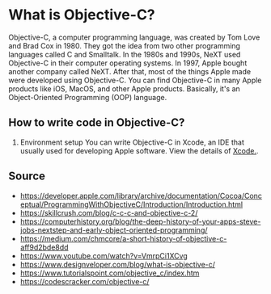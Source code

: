 # What is Objective-C?
Objective-C, a computer programming language, was created by Tom Love and Brad Cox in 1980. They got the idea from two other programming languages called C and Smalltalk. In the 1980s and 1990s, NeXT used Objective-C in their computer operating systems. In 1997, Apple bought another company called NeXT. After that, most of the things Apple made were developed using Objective-C. You can find Objective-C in many Apple products like iOS, MacOS, and other Apple products. Basically, it's an Object-Oriented Programming (OOP) language.

## How to write code in Objective-C?
1. Environment setup
    You can write Objective-C in Xcode, an IDE that usually used for developing Apple software. View the details of [Xcode.](https://developer.apple.com/xcode/). 

## Source
- https://developer.apple.com/library/archive/documentation/Cocoa/Conceptual/ProgrammingWithObjectiveC/Introduction/Introduction.html  
- https://skillcrush.com/blog/c-c-c-and-objective-c-2/  
- https://computerhistory.org/blog/the-deep-history-of-your-apps-steve-jobs-nextstep-and-early-object-oriented-programming/  
- https://medium.com/chmcore/a-short-history-of-objective-c-aff9d2bde8dd  
- https://www.youtube.com/watch?v=VmrpCi1XCvg  
- https://www.designveloper.com/blog/what-is-objective-c/  
- https://www.tutorialspoint.com/objective_c/index.htm  
- https://codescracker.com/objective-c/  
